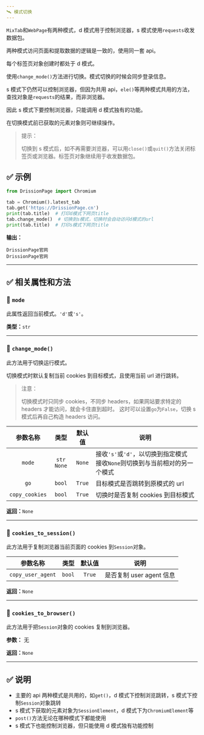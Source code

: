```yaml
---
🛰️ 模式切换
---
```


`MixTab`和`WebPage`有两种模式，d 模式用于控制浏览器，s 模式使用`requests`收发数据包。

两种模式访问页面和提取数据的逻辑是一致的，使用同一套 api。

每个标签页对象创建时都处于 d 模式。

使用`change_mode()`方法进行切换。模式切换的时候会同步登录信息。

s 模式下仍然可以控制浏览器，但因为共用 api，`ele()`等两种模式共用的方法，查找对象是`requests`的结果，而非浏览器。

因此 s 模式下要控制浏览器，只能调用 d 模式独有的功能。

在切换模式前已获取的元素对象则可继续操作。

> 提示：
>
> 切换到 s 模式后，如不再需要浏览器，可以用`close()`或`quit()`方法关闭标签页或浏览器。标签页对象继续用于收发数据包。

## ✅️️ 示例

```python
from DrissionPage import Chromium

tab = Chromium().latest_tab
tab.get('https://DrissionPage.cn')
print(tab.title)  # 打印d模式下网页title
tab.change_mode()  # 切换到s模式，切换时会自动访问d模式的url
print(tab.title)  # 打印s模式下网页title
```

**输出：**

```shell
DrissionPage官网
DrissionPage官网
```

---

## ✅️️ 相关属性和方法

### 📌️ `mode`

此属性返回当前模式。`'d'`或`'s'`。

**类型：**`str`

---

### 📌 `change_mode()`

此方法用于切换运行模式。

切换模式时默认复制当前 cookies 到目标模式，且使用当前 url 进行跳转。

> 注意：
>
> 切换模式时只同步 cookies，不同步 headers，如果网站要求特定的 headers 才能访问，就会卡住直到超时。 这时可以设置`go`为`False`，切换 s 模式后再自己构造 headers 访问。

|    参数名称    |     类型     | 默认值 | 说明                                                         |
| :------------: | :----------: | :----: | ------------------------------------------------------------ |
|     `mode`     | `str` `None` | `None` | 接收`'s'`或`'d'`，以切换到指定模式 接收`None`则切换到与当前相对的另一个模式 |
|      `go`      |    `bool`    | `True` | 目标模式是否跳转到原模式的 url                               |
| `copy_cookies` |    `bool`    | `True` | 切换时是否复制 cookies 到目标模式                            |

**返回：**`None`

---

### 📌 `cookies_to_session()`

此方法用于复制浏览器当前页面的 cookies 到`Session`对象。

|     参数名称      |  类型  | 默认值 | 说明                     |
| :---------------: | :----: | :----: | ------------------------ |
| `copy_user_agent` | `bool` | `True` | 是否复制 user agent 信息 |

**返回：**`None`

---

### 📌 `cookies_to_browser()`

此方法用于把`Session`对象的 cookies 复制到浏览器。

**参数：** 无

**返回：**`None`

---

## ✅️️ 说明

- 主要的 api 两种模式是共用的，如`get()`，d 模式下控制浏览跳转，s 模式下控制`Session`对象跳转
- s 模式下获取的元素对象为`SessionElement`，d 模式下为`ChromiumElement`等
- `post()`方法无论在哪种模式下都能使用
- s 模式下也能控制浏览器，但只能使用 d 模式独有功能控制

